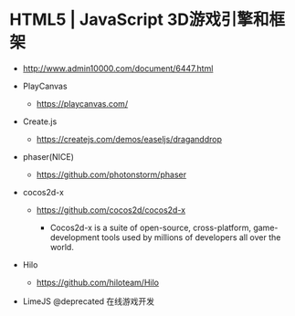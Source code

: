 # HTML5 | JavaScript 3D游戏引擎和框架

- <http://www.admin10000.com/document/6447.html>
- PlayCanvas

  - <https://playcanvas.com/>

- Create.js

  - <https://createjs.com/demos/easeljs/draganddrop>

- phaser(NICE)

  - <https://github.com/photonstorm/phaser>

- cocos2d-x

  - <https://github.com/cocos2d/cocos2d-x>

    - Cocos2d-x is a suite of open-source, cross-platform, game-development tools used by millions of developers all over the world.

- Hilo
  - <https://github.com/hiloteam/Hilo>

- LimeJS @deprecated 在线游戏开发
